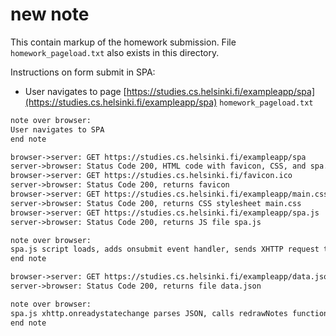 # new note

This contain markup of the homework submission.
File `homework_pageload.txt` also exists in this directory.

Instructions on form submit in SPA:

- User navigates to page [https://studies.cs.helsinki.fi/exampleapp/spa](https://studies.cs.helsinki.fi/exampleapp/spa) `homework_pageload.txt`

```txt
note over browser:
User navigates to SPA
end note

browser->server: GET https://studies.cs.helsinki.fi/exampleapp/spa
server->browser: Status Code 200, HTML code with favicon, CSS, and spa.js script
browser->server: GET https://studies.cs.helsinki.fi/favicon.ico
server->browser: Status Code 200, returns favicon
browser->server: GET https://studies.cs.helsinki.fi/exampleapp/main.css
server->browser: Status Code 200, returns CSS stylesheet main.css
browser->server: GET https://studies.cs.helsinki.fi/exampleapp/spa.js
server->browser: Status Code 200, returns JS file spa.js

note over browser:
spa.js script loads, adds onsubmit event handler, sends XHTTP request to /exampleapp/data.json
end note

browser->server: GET https://studies.cs.helsinki.fi/exampleapp/data.json
server->browser: Status Code 200, returns file data.json

note over browser:
spa.js xhttp.onreadystatechange parses JSON, calls redrawNotes function, appending notes to the page
end note
```
